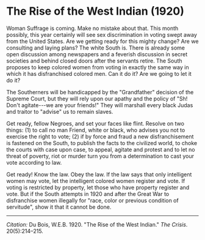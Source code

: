 <!--
title:   The Rise of the West Indian
author:  Du Bois, W.E.B.
journal: The Crisis
year:    1920
volume:  20
issue:   5
pages:   214--215
-->
# The Rise of the West Indian (1920)

Woman Suffrage is coming. Make no mistake about that. This month possibly, this year certainly will see sex discrimination in voting swept away from the United States. Are we getting ready for this mighty change? Are we consulting and laying plans? The white South is. There is already some open discussion among newspapers and a feverish discussion in secret societies and behind closed doors after the servants retire. The South proposes to keep colored women from voting in exactly the same way in which it has disfranchised colored men. Can it do it? Are we going to let it do it?

The Southerners will be handicapped by the "Grandfather" decision of the Supreme Court, but they will rely upon our apathy and the policy of "Sh! Don't agitate---we are your friends!" They will marshall every black Judas and traitor to "advise" us to remain slaves.

Get ready, fellow Negroes, and set your faces like flint. Resolve on two things: (1) to call no man Friend, white or black, who advises you not to exercise the right to vote; (2) if by force and fraud a new disfranchisement is fastened on the South, to publish the facts to the civilized world, to choke the courts with case upon case, to appeal, agitate and protest and to let no threat of poverty, riot or murder turn you from a determination to cast your vote according to law.

Get ready! Know the law. Obey the law. If the law says that only intelligent women may vote, let the intelligent colored women register and vote. If voting is restricted by property, let those who have property register and vote. But if the South attempts in 1920 and after the Great War to disfranchise women illegally for "race, color or previous condition of servitude", show it that it cannot be done.

______________
*Citation:* Du Bois, W.E.B. 1920. "The Rise of the West Indian." *The Crisis*. 20(5):214&ndash;215.
